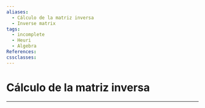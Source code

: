 ```yaml
---
aliases:
  - Cálculo de la matriz inversa
  - Inverse matrix
tags:
  - incomplete
  - Heuri
  - Algebra
References: 
cssclasses:
---
```

# Cálculo de la matriz inversa


***
